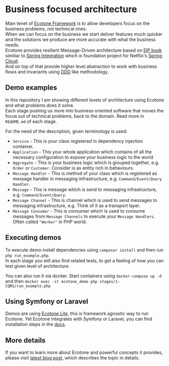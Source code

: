 # Business focused architecture

Main tenet of [Ecotone Framework](https://docs.ecotone.tech/) is to allow developers focus on the business problems, not technical ones.      
When we can focus on the business we start deliver features much quicker and the solutions we produce are more accurate with what the business needs.   
Ecotone provides resilient Message-Driven architecture based on [EIP book](https://www.enterpriseintegrationpatterns.com/) similiar to [Spring Integration](https://spring.io/projects/spring-integration) which is foundation project for Netflix's [Spring Cloud](https://spring.io/projects/spring-cloud).  
And on top of that provide higher level abstraction to work with business flows and invariants using [DDD](https://www.domainlanguage.com/ddd/blue-book/) like methodology.

## Demo examples

In this repository I am showing different levels of architecture using Ecotone and what problems does it solve.   
Each stage pushing us more into business oriented software that moves the focus out of technical problems, back to the domain. 
Read more in `README.md` of each stage.

For the need of the description, given terminology is used:

* `Service` - This is your class registered in dependency injection container.
* `Application` - This your whole application which contains of all the necessary configuration to expose your business logic to the world
* `Aggregate` - This is your business logic which is grouped together, e.g. `Order` or `Customer`. Consider is as entity rich in behaviours.
* `Message Handler` - This is method of your class which is registered as message handler in messaging infrastructure, e.g. `Command/Event/Query Handler`.
* `Message` - This is message which is send to messaging infrastructure, e.g. `Command/Event/Query`.
* `Message Channel` - This is channel which is used to send messages to messaging infrastructure, e.g. Think of it as a transport layer.
* `Message Consumer` - This is consumer which is used to consume messages from `Message Channels` to execute your `Message Handlers`. Often called `"Worker"` in PHP world.

## Executing demos

To execute demo install dependencies using `composer install` and then run `php run_example.php`.  
In each stage you will also find related tests, to get a feeling of how you can test given level of architecture.

You can also run it via docker. Start containers using `docker-compose up -d` and then `docker exec -it ecotone_demo php stages/1-CQRS/run_example.php`

## Using Symfony or Laravel

Demos are using [Ecotone Lite](https://docs.ecotone.tech/install-php-service-bus#install-ecotone-lite-no-framework), this is framework agnostic way to run Ecotone.
Yet Ecotone integrates with Symfony or Laravel, you can find installation steps in the [docs](https://docs.ecotone.tech/install-php-service-bus).

## More details

If you want to learn more about Ecotone and powerful concepts it provides, please visit [latest blog post](https://blog.ecotone.tech/building-reactive-message-driven-systems-in-php/), which describes the topic in details. 